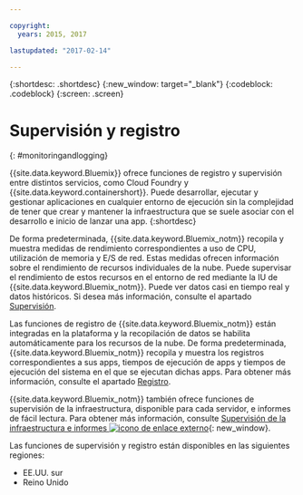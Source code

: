 ```yaml
---

copyright:
  years: 2015, 2017

lastupdated: "2017-02-14"

---
```



{:shortdesc: .shortdesc}
{:new_window: target="_blank"}
{:codeblock: .codeblock}
{:screen: .screen}

# Supervisión y registro
{: #monitoringandlogging}

{{site.data.keyword.Bluemix}} ofrece funciones de registro y supervisión entre distintos servicios, como Cloud Foundry y {{site.data.keyword.containershort}}. Puede desarrollar, ejecutar y gestionar aplicaciones en cualquier entorno de ejecución sin la complejidad de tener que crear y mantener la infraestructura que se suele asociar con el desarrollo e inicio de lanzar una app. 
{:shortdesc}

De forma predeterminada, {{site.data.keyword.Bluemix_notm}} recopila y muestra medidas de rendimiento correspondientes a uso de CPU, utilización de memoria y E/S de red. Estas medidas ofrecen información sobre el rendimiento de recursos individuales de la nube. Puede supervisar el rendimiento de estos recursos en el entorno de red mediante la IU de {{site.data.keyword.Bluemix_notm}}. Puede ver datos casi en tiempo real y datos históricos. Si desea más información, consulte el apartado [Supervisión](monitoring/monitoring_bmx_ov.html#monitoring_bmx_ov).

Las funciones de registro de {{site.data.keyword.Bluemix_notm}} están integradas en la plataforma y la recopilación de datos se habilita automáticamente para los recursos de la nube. De forma predeterminada, {{site.data.keyword.Bluemix_notm}} recopila y muestra los registros correspondientes a sus apps, tiempos de ejecución de apps y tiempos de ejecución del sistema en el que se ejecutan dichas apps. Para obtener más información, consulte el apartado [Registro](logging/logging_bmx_ov.html#logging_bmx_ov).

{{site.data.keyword.Bluemix_notm}} también ofrece funciones de supervisión de la infraestructura, disponible para cada servidor, e informes de fácil lectura. Para obtener más información, consulte [Supervisión de la infraestructura e informes ![icono de enlace externo](../icons/launch-glyph.svg "icono de enlace externo")](https://www.ibm.com/cloud-computing/bluemix/infrastructure-monitoring){: new_window}.

Las funciones de supervisión y registro están disponibles en las siguientes regiones:
* EE.UU. sur
* Reino Unido



